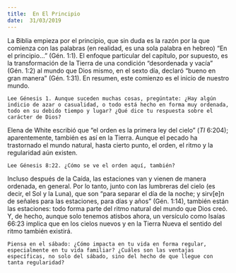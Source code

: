 ```yaml
---
title:  En El Principio
date:  31/03/2019
---
```


La Biblia empieza por el principio, que sin duda es la razón por la que comienza con las palabras (en realidad, es una sola palabra en hebreo) “En el principio...” (Gén. 1:1). El enfoque particular del capítulo, por supuesto, es la transformación de la Tierra de una condición “desordenada y vacía” (Gén. 1:2) al mundo que Dios mismo, en el sexto día, declaró “bueno en gran manera” (Gén. 1:31). En resumen, este comienzo es el inicio de nuestro mundo.

`Lee Génesis 1. Aunque suceden muchas cosas, pregúntate: ¿Hay algún indicio de azar o casualidad, o todo está hecho en forma muy ordenada, todo en su debido tiempo y lugar? ¿Qué dice tu respuesta sobre el carácter de Dios?`

Elena de White escribió que “el orden es la primera ley del cielo” (_TI_ 6:204); aparentemente, también es así en la Tierra. Aunque el pecado ha trastornado el mundo natural, hasta cierto punto, el orden, el ritmo y la regularidad aún existen.

`Lee Génesis 8:22. ¿Cómo se ve el orden aquí, también?`

Incluso después de la Caída, las estaciones van y vienen de manera ordenada, en general. Por lo tanto, junto con las lumbreras del cielo (es decir, el Sol y la Luna), que son “para separar el día de la noche; y sirv[e]n de señales para las estaciones, para días y años” (Gén. 1:14), también están las estaciones: todo forma parte del ritmo natural del mundo que Dios creó. Y, de hecho, aunque solo tenemos atisbos ahora, un versículo como Isaías 66:23 implica que en los cielos nuevos y en la Tierra Nueva el sentido del ritmo también existirá.

`Piensa en el sábado: ¿Cómo impacta en tu vida en forma regular, especialmente en tu vida familiar? ¿Cuáles son las ventajas específicas, no solo del sábado, sino del hecho de que llegue con tanta regularidad?`